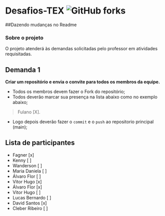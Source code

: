 # Desafios-TEX ![GitHub forks](https://img.shields.io/github/forks/ffagner/Desafios-TEX?style=social)
##Dazendo mudanças no Readme 
### Sobre o projeto
O projeto atenderá às demandas solicitadas pelo professor em atividades requisitadas.

## Demanda 1
**Criar um repositório e envia o convite para todos os membros da equipe.**
- Todos os membros devem fazer o Fork do repositório;
- Todos deverão marcar sua presença na lista abaixo como no exemplo abaixo;
>Fulano [X].
- Logo depois deverão fazer o `commit` e o `push` ao repositorio principal (main);

## Lista de participantes
- Fagner                  [x]
- Kenny                   [ ]
- Wanderson               [ ]
- Maria Daniela           [ ]
- Álvaro Flor             [ ]
- Vitor Hugo              [x]
- Álvaro Flor             [x]
- Vitor Hugo              [ ]
- Lucas Bernardo          [ ]
- David Santos            [x]
- Cleber Ribeiro          [ ]
